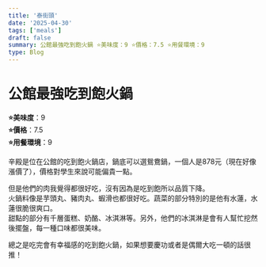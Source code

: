 ```yaml
---
title: '泰街頭'
date: '2025-04-30'
tags: ['meals']
draft: false
summary: 公館最強吃到飽火鍋 ⭐️美味度：9 ⭐️價格：7.5 ⭐️用餐環境：9
type: Blog
---
```


# 公館最強吃到飽火鍋

**⭐️美味度**：9  
**⭐️價格**：7.5  
**⭐️用餐環境**：9

辛殿是位在公館的吃到飽火鍋店，鍋底可以選鴛鴦鍋，一個人是878元（現在好像漲價了），價格對學生來說可能偏貴一點。

但是他們的肉我覺得都很好吃，沒有因為是吃到飽所以品質下降。  
火鍋料像是芋頭丸、豬肉丸、蝦滑也都很好吃。蔬菜的部分特別的是他有水蓮，水蓮很脆很爽口。  
甜點的部分有千層蛋糕、奶酪、冰淇淋等。另外，他們的冰淇淋是會有人幫忙挖然後擺盤，每一種口味都很美味。

總之是吃完會有幸福感的吃到飽火鍋，如果想要慶功或者是偶爾大吃一頓的話很推！
